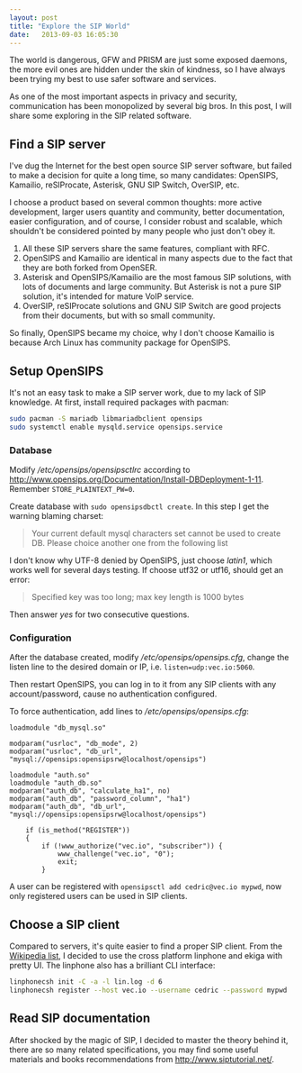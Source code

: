 ```yaml
---
layout: post
title: "Explore the SIP World"
date:   2013-09-03 16:05:30
---
```


The world is dangerous, GFW and PRISM are just some exposed daemons, the more evil ones are hidden under the skin of kindness, so I have always been trying my best to use safer software and services.

As one of the most important aspects in privacy and security, communication has been monopolized by several big bros. In this post, I will share some exploring in the SIP related software.


Find a SIP server
-----------------

I've dug the Internet for the best open source SIP server software, but failed to make a decision for quite a long time, so many candidates: OpenSIPS, Kamailio, reSIProcate, Asterisk, GNU SIP Switch, OverSIP, etc.

I choose a product based on several common thoughts: more active development, larger users quantity and community, better documentation, easier configuration, and of course, I consider robust and scalable, which shouldn't be considered pointed by many people who just don't obey it.

1. All these SIP servers share the same features, compliant with RFC. 
2. OpenSIPS and Kamailio are identical in many aspects due to the fact that they are both forked from OpenSER.
3. Asterisk and OpenSIPS/Kamailio are the most famous SIP solutions, with lots of documents and large community. But Asterisk is not a pure SIP solution, it's intended for mature VoIP service.
4. OverSIP, reSIProcate solutions and GNU SIP Switch are good projects from their documents, but with so small community.

So finally, OpenSIPS became my choice, why I don't choose Kamailio is because Arch Linux has community package for OpenSIPS.


Setup OpenSIPS
--------------

It's not an easy task to make a SIP server work, due to my lack of SIP knowledge. At first, install required packages with pacman:

```bash
sudo pacman -S mariadb libmariadbclient opensips
sudo systemctl enable mysqld.service opensips.service
```


### Database

Modify _/etc/opensips/opensipsctlrc_ according to http://www.opensips.org/Documentation/Install-DBDeployment-1-11. Remember `STORE_PLAINTEXT_PW=0`.

Create database with `sudo opensipsdbctl create`. In this step I get the warning blaming charset:

> Your current default mysql characters set cannot be used to create DB. Please choice another one from the following list

I don't know why UTF-8 denied by OpenSIPS, just choose _latin1_, which works well for several days testing. If choose utf32 or utf16, should get an error:

> Specified key was too long; max key length is 1000 bytes

Then answer _yes_ for two consecutive questions.


### Configuration

After the database created, modify _/etc/opensips/opensips.cfg_, change the listen line to the desired domain or IP, i.e. `listen=udp:vec.io:5060`.

Then restart OpenSIPS, you can log in to it from any SIP clients with any account/password, cause no authentication configured.

To force authentication, add lines to _/etc/opensips/opensips.cfg_:

```
loadmodule "db_mysql.so"

modparam("usrloc", "db_mode", 2)
modparam("usrloc", "db_url", "mysql://opensips:opensipsrw@localhost/opensips")

loadmodule "auth.so"
loadmodule "auth_db.so"
modparam("auth_db", "calculate_ha1", no)
modparam("auth_db", "password_column", "ha1")
modparam("auth_db", "db_url", "mysql://opensips:opensipsrw@localhost/opensips")

	if (is_method("REGISTER"))
	{
		if (!www_authorize("vec.io", "subscriber")) {
			www_challenge("vec.io", "0");
			exit;
		}
```

A user can be registered with `opensipsctl add cedric@vec.io mypwd`, now only registered users can be used in SIP clients.


Choose a SIP client
-------------------

Compared to servers, it's quite easier to find a proper SIP client. From the [Wikipedia list](http://en.wikipedia.org/wiki/List_of_SIP_software), I decided to use the cross platform linphone and ekiga with pretty UI. The linphone also has a brilliant CLI interface:

```bash
linphonecsh init -C -a -l lin.log -d 6
linphonecsh register --host vec.io --username cedric --password mypwd
```


Read SIP documentation
----------------------

After shocked by the magic of SIP, I decided to master the theory behind it, there are so many related specifications, you may find some useful materials and books recommendations from http://www.siptutorial.net/.

